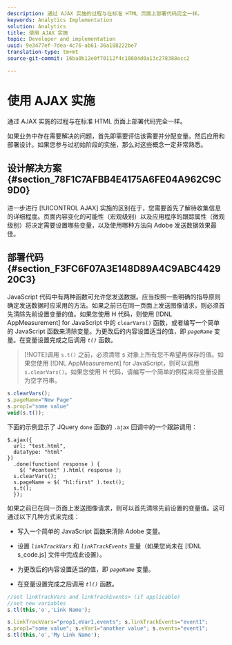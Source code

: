 ```yaml
---
description: 通过 AJAX 实施的过程与在标准 HTML 页面上部署代码完全一样。
keywords: Analytics Implementation
solution: Analytics
title: 使用 AJAX 实施
topic: Developer and implementation
uuid: 9e3477ef-7dea-4c76-ab61-36a188222be7
translation-type: tm+mt
source-git-commit: 16ba0b12e0f70112f4c10804d0a13c278388ecc2

---
```



# 使用 AJAX 实施

通过 AJAX 实施的过程与在标准 HTML 页面上部署代码完全一样。

如果业务中存在需要解决的问题，首先即需要评估该需要并分配变量。然后应用和部署设计。如果您参与过初始阶段的实施，那么对这些概念一定非常熟悉。

## 设计解决方案 {#section_78F1C7AFBB4E4175A6FE04A962C9C9D0}

进一步进行 [!UICONTROL AJAX] 实施的区别在于，您需要首先了解待收集信息的详细程度。页面内容变化的可能性（宏观级别）以及应用程序的跟踪属性（微观级别）将决定需要设置哪些变量，以及使用哪种方法向 Adobe 发送数据效果最佳。

## 部署代码 {#section_F3FC6F07A3E148D89A4C9ABC442920C3}

JavaScript 代码中有两种函数可允许您发送数据。应当按照一些明确的指导原则确定发送数据时应采用的方法。如果之前已在同一页面上发送图像请求，则必须首先清除先前设置变量的值。如果您使用 H 代码，则使用 [!DNL AppMeasurement] for JavaScript 中的 `clearVars()` 函数，或者编写一个简单的 JavaScript 函数来清除变量。为更改后的内容设置适当的值，即 *`pageName`* 变量。在变量设置完成之后调用 *`t()`* 函数。

> [!NOTE]调用 `s.t()` 之前，必须清除 s 对象上所有您不希望再保存的值。如果您使用 [!DNL AppMeasurement] for JavaScript，则可以调用 `s.clearVars()`。如果您使用 H 代码，请编写一个简单的例程来将变量设置为空字符串。

```js
s.clearVars(); 
s.pageName="New Page" 
s.prop1="some value" 
void(s.t());
```

下面的示例显示了 JQuery `done` 函数的 `.ajax` 回调中的一个跟踪调用：

```
$.ajax({ 
  url: "test.html", 
  dataType: "html" 
}) 
  .done(function( response ) { 
    $( "#content" ).html( response ); 
  s.clearVars(); 
  s.pageName = $( "h1:first" ).text(); 
  s.t(); 
  }); 
```

如果之前已在同一页面上发送图像请求，则可以首先清除先前设置的变量值。这可通过以下几种方式来完成：

* 写入一个简单的 JavaScript 函数来清除 Adobe 变量。
* 设置 *`linkTrackVars`* 和 *`linkTrackEvents`* 变量（如果您尚未在 [!DNL s_code.js] 文件中完成此设置）。

* 为更改后的内容设置适当的值，即 *`pageName`* 变量。
* 在变量设置完成之后调用 *`tl()`* 函数。

```js
//set linkTrackVars and linkTrackEvents> (if applicable) 
//set new variables 
s.tl(this,'o','Link Name');
```

```js
s.linkTrackVars="prop1,eVar1,events"; s.linkTrackEvents="event1"; 
s.prop1="some value"; s.eVar1="another value"; s.events="event1"; 
s.tl(this,'o','My Link Name');
```

